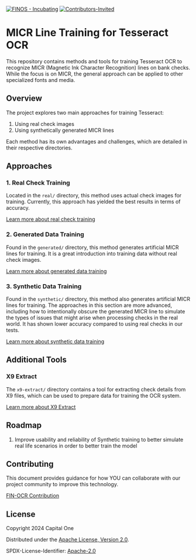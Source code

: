[![FINOS - Incubating](https://cdn.jsdelivr.net/gh/finos/contrib-toolbox@master/images/badge-incubating.svg)](https://community.finos.org/docs/governance/Software-Projects/stages/incubating) [![Contributors-Invited](https://img.shields.io/badge/Contributors-Wanted-blue)](./CONTRIBUTE.md)
# MICR Line Training for Tesseract OCR

This repository contains methods and tools for training Tesseract OCR to recognize MICR (Magnetic Ink Character Recognition) lines on bank checks. While the focus is on MICR, the general approach can be applied to other specialized fonts and media.

## Overview

The project explores two main approaches for training Tesseract:

1. Using real check images
2. Using synthetically generated MICR lines

Each method has its own advantages and challenges, which are detailed in their respective directories.

## Approaches

### 1. Real Check Training

Located in the `real/` directory, this method uses actual check images for training. Currently, this approach has yielded the best results in terms of accuracy.

[Learn more about real check training](./real/README.md)

### 2. Generated Data Training

Found in the `generated/` directory, this method generates artificial MICR lines for training. It is a great introduction into training data without real check images.

[Learn more about generated data training](./generated/README.md)


### 3. Synthetic Data Training

Found in the `synthetic/` directory, this method also generates artificial MICR lines for training. The approaches in this section are more advanced, including how to intentionally obscure the generated MICR line to simulate the types of issues that might arise when processing checks in the real world.  It has shown lower accuracy compared to using real checks in our tests.

[Learn more about synthetic data training](./synthetic/README.md)

## Additional Tools

### X9 Extract

The `x9-extract/` directory contains a tool for extracting check details from X9 files, which can be used to prepare data for training the OCR system.

[Learn more about X9 Extract](./x9-extract/README.md)

## Roadmap

1. Improve usability and reliability of Synthetic training to better simulate real life scenarios in order to better train the model

## Contributing

This document provides guidance for how YOU can collaborate with our project community to improve this technology.

[FIN-OCR Contribution](https://github.com/finos/fin-ocr/blob/main/CONTRIBUTE.md)

## License

Copyright 2024 Capital One

Distributed under the [Apache License, Version 2.0](http://www.apache.org/licenses/LICENSE-2.0).

SPDX-License-Identifier: [Apache-2.0](https://spdx.org/licenses/Apache-2.0)